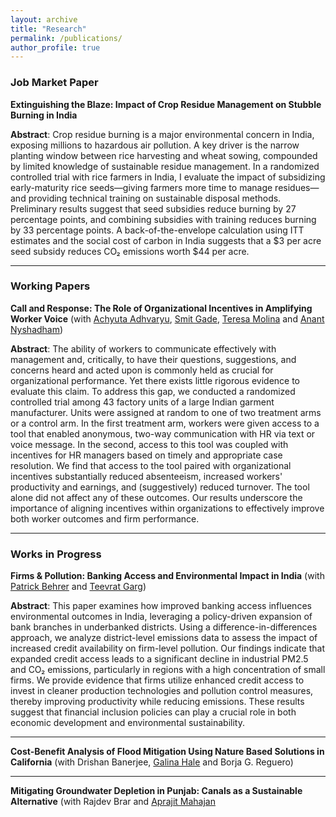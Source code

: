```yaml
---
layout: archive
title: "Research"
permalink: /publications/
author_profile: true
---
```


### Job Market Paper

**Extinguishing the Blaze: Impact of Crop Residue Management on Stubble Burning in India**    
  
**Abstract**: Crop residue burning is a major environmental concern in India, exposing millions to hazardous air pollution. A key driver is the narrow planting window between rice harvesting and wheat sowing, compounded by limited knowledge of sustainable residue management. In a randomized controlled trial with rice farmers in India, I evaluate the impact of subsidizing early-maturity rice seeds—giving farmers more time to manage residues—and providing technical training on sustainable disposal methods. Preliminary results suggest that seed subsidies reduce burning by 27 percentage points, and combining subsidies with training reduces burning by 33 percentage points. A back-of-the-envelope calculation using ITT estimates and the social cost of carbon in India suggests that a $3 per acre seed subsidy reduces CO₂ emissions worth $44 per acre.


---

### Working Papers

**Call and Response: The Role of Organizational Incentives in Amplifying Worker Voice**  (with [Achyuta Adhvaryu](https://www.achadhvaryu.com), [Smit Gade](https://goodbusinesslab.org/team/smit-gade-2/), [Teresa Molina](https://sites.google.com/site/teresasmolina) and [Anant Nyshadham](https://www.anantnn.com))
  
**Abstract**: The ability of workers to communicate effectively with management and, critically, to have their questions, suggestions, and concerns heard and acted upon is commonly held as crucial for organizational performance. Yet there exists little rigorous evidence to evaluate this claim. To address this gap, we conducted a randomized controlled trial among 43 factory units of a large Indian garment manufacturer. Units were assigned at random to one of two treatment arms or a control arm. In the first treatment arm, workers were given access to a tool that enabled anonymous, two-way communication with HR via text or voice message. In the second, access to this tool was coupled with incentives for HR managers based on timely and appropriate case resolution. We find that access to the tool paired with organizational incentives substantially reduced absenteeism, increased workers' productivity and earnings, and (suggestively) reduced turnover. The tool alone did not affect any of these outcomes. Our results underscore the importance of aligning incentives within organizations to effectively improve both worker outcomes and firm performance.

___

### Works in Progress

**Firms & Pollution: Banking Access and Environmental Impact in India**  (with [Patrick Behrer](https://www.apatrickbehrer.com) and [Teevrat Garg](https://www.teevratgarg.com))
  
**Abstract**: This paper examines how improved banking access influences environmental outcomes in India, leveraging a policy-driven expansion of bank branches in underbanked districts. Using a difference-in-differences approach, we analyze district-level emissions data to assess the impact of increased credit availability on firm-level pollution. Our findings indicate that expanded credit access leads to a significant decline in industrial PM2.5 and CO₂ emissions, particularly in regions with a high concentration of small firms. We provide evidence that firms utilize enhanced credit access to invest in cleaner production technologies and pollution control measures, thereby improving productivity while reducing emissions. These results suggest that financial inclusion policies can play a crucial role in both economic development and environmental sustainability.

---

**Cost-Benefit Analysis of Flood Mitigation Using Nature Based Solutions in California** (with Drishan Banerjee, [Galina Hale](https://sites.google.com/view/galinahale/home) and Borja G. Reguero)

___

**Mitigating Groundwater Depletion in Punjab: Canals as a Sustainable Alternative** (with Rajdev Brar and [Aprajit Mahajan](https://are.berkeley.edu/~aprajit/)
